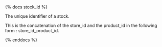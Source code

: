{% docs stock_id %}

The unique identifier of a stock.

This is the concatenation of the store_id and the product_id in the following form : store_id_product_id.

{% enddocs %}